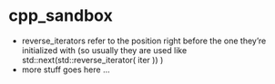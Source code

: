 # cpp_sandbox

* reverse_iterators refer to the position right before the one they’re initialized with (so usually they are used like std::next(std::reverse_iterator( iter )) )
* more stuff goes here ...
